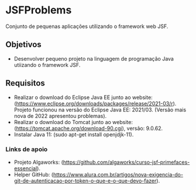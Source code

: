 # JSFProblems
Conjunto de pequenas aplicações utilizando o framework web JSF.

## Objetivos
- Desenvolver pequeno projeto na linguagem de programação Java utiizando o framework JSF.

## Requisitos
- Realizar o download do Eclipse Java EE junto ao website: (https://www.eclipse.org/downloads/packages/release/2021-03/r). Projeto funcionou na versão do Eclipse Java EE: 2021/03. (Versão mais nova de 2022 apresentou problemas).
- Realizar o download do Tomcat junto ao website: (https://tomcat.apache.org/download-90.cgi), versão: 9.0.62.
- Instalar Java 11: (sudo apt-get install openjdjk-11).

### Links de apoio
- Projeto Algaworks: (https://github.com/algaworks/curso-jsf-primefaces-essencial).
- Helper GitHub: (https://www.alura.com.br/artigos/nova-exigencia-do-git-de-autenticacao-por-token-o-que-e-o-que-devo-fazer).


